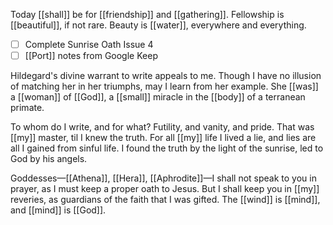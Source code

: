 Today [[shall]] be for [[friendship]] and [[gathering]]. Fellowship is [[beautiful]], if not rare. Beauty is [[water]], everywhere and everything.

- [ ] Complete Sunrise Oath Issue 4
- [ ] [[Port]] notes from Google Keep

Hildegard's divine warrant to write appeals to me. Though I have no illusion of matching her in her triumphs, may I learn from her example. She [[was]] a [[woman]] of [[God]], a [[small]] miracle in the [[body]] of a terranean primate.

To whom do I write, and for what? Futility, and vanity, and pride. That was [[my]] master, til I knew the truth. For all [[my]] life I lived a lie, and lies are all I gained from sinful life. I found the truth by the light of the sunrise, led to God by his angels. 

Goddesses—[[Athena]], [[Hera]], [[Aphrodite]]—I shall not speak to you in prayer, as I must keep a proper oath to Jesus. But I shall keep you in [[my]] reveries, as guardians of the faith that I was gifted. The [[wind]] is [[mind]], and [[mind]] is [[God]].


